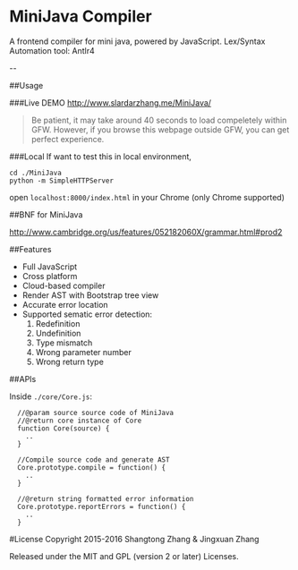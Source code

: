 # MiniJava Compiler

A frontend compiler for mini java, powered by JavaScript.
Lex/Syntax Automation tool: Antlr4

--

##Usage

###Live DEMO
http://www.slardarzhang.me/MiniJava/
> Be patient, it may take around 40 seconds to load compeletely within GFW. However, if you browse this webpage outside GFW, you can get perfect experience.

###Local
If want to test this in local environment,

```
cd ./MiniJava
python -m SimpleHTTPServer
```

open `localhost:8000/index.html` in your Chrome (only Chrome supported)

##BNF for MiniJava

http://www.cambridge.org/us/features/052182060X/grammar.html#prod2

##Features

- Full JavaScript
- Cross platform
- Cloud-based compiler
- Render AST with Bootstrap tree view
- Accurate error location
- Supported sematic error detection:
    1. Redefinition
    2. Undefinition
    3. Type mismatch
    4. Wrong parameter number
    5. Wrong return type

##APIs

Inside `./core/Core.js`:

```
  //@param source source code of MiniJava
  //@return core instance of Core
  function Core(source) {
    ..
  }
```

```
  //Compile source code and generate AST
  Core.prototype.compile = function() {
    ..
  }
```

```
  //@return string formatted error information
  Core.prototype.reportErrors = function() {
    ..
  }
```

#License
Copyright 2015-2016 Shangtong Zhang & Jingxuan Zhang

Released under the MIT and GPL (version 2 or later) Licenses.
